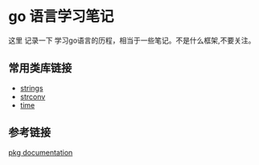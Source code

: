 # go 语言学习笔记
这里 记录一下 学习go语言的历程，相当于一些笔记。不是什么框架,不要关注。




## 常用类库链接 
- [strings](https://docs.studygolang.com/pkg/strings/)
- [strconv](https://docs.studygolang.com/pkg/strconv/)
- [time](https://docs.studygolang.com/pkg/time/)


## 参考链接
[pkg documentation](https://docs.studygolang.com/pkg/)

